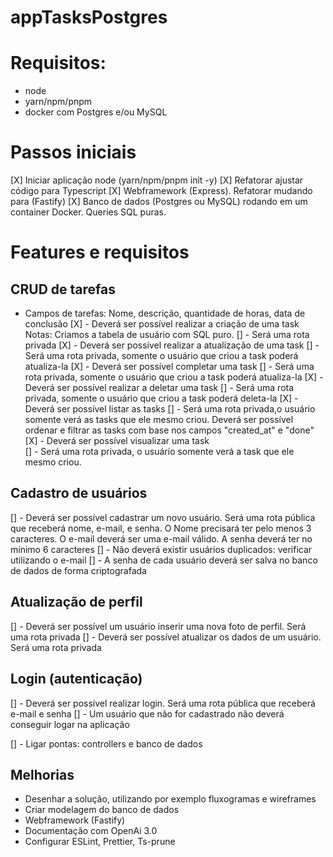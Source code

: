 # appTasksPostgres

# Requisitos:
- node
- yarn/npm/pnpm
- docker com Postgres e/ou MySQL

# Passos iniciais

[X] Iniciar aplicação node (yarn/npm/pnpm init -y)
[X] Refatorar ajustar código para Typescript
[X] Webframework (Express). Refatorar mudando para (Fastify)
[X] Banco de dados (Postgres ou MySQL) rodando em um container Docker. Queries SQL puras.

# Features e requisitos

## CRUD de tarefas

- Campos de tarefas: Nome, descrição, quantidade de horas, data de conclusão
[X] - Deverá ser possível realizar a criação de uma task
  Notas: Criamos a tabela de usuário com SQL puro.
[]  - Será uma rota privada
[X] -  Deverá ser possível realizar a atualização de uma task
[]  - Será uma rota privada, somente o usuário que criou a task poderá atualiza-la
[X] -  Deverá ser possível completar uma task
[]  - Será uma rota privada, somente o usuário que criou a task poderá atualiza-la
[X] -  Deverá ser possível realizar a deletar uma task
[]  - Será uma rota privada, somente o usuário que criou a task poderá deleta-la 
[X] -  Deverá ser possível listar as tasks
[]  - Será uma rota privada,o usuário somente verá as tasks que ele mesmo criou. Deverá ser possível ordenar e filtrar as tasks com base nos campos "created_at" e "done"
[X] -  Deverá ser possível visualizar uma task  
[]  - Será uma rota privada, o usuário somente verá a task que ele mesmo criou. 

## Cadastro de usuários

[] - Deverá ser possível cadastrar um novo usuário. Será uma rota pública que receberá nome, e-mail, e senha. O Nome precisará ter pelo menos 3 caracteres. O e-mail deverá ser uma e-mail válido. A senha deverá ter no mínimo 6 caracteres
[] - Não deverá existir usuários duplicados: verificar utilizando o e-mail
[] - A senha de cada usuário deverá ser salva no banco de dados de forma criptografada

## Atualização de perfil

[] - Deverá ser possível um usuário inserir uma nova foto de perfil. Será uma rota privada
[] - Deverá ser possível atualizar os dados de um usuário. Será uma rota privada

## Login (autenticação)

[] - Deverá ser possível realizar login. Será uma rota pública que receberá e-mail e senha
[] - Um usuário que não for cadastrado não deverá conseguir logar na aplicação

[] - Ligar pontas:  controllers e banco de dados

## Melhorias

- Desenhar a solução, utilizando por exemplo fluxogramas e wireframes
- Criar modelagem do banco de dados
- Webframework (Fastify)
- Documentação com OpenAi 3.0
- Configurar ESLint, Prettier, Ts-prune